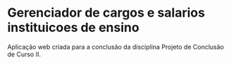 # Gerenciador de cargos e salarios instituicoes de ensino
 Aplicação web criada para a conclusão da disciplina Projeto de Conclusão de Curso II.
